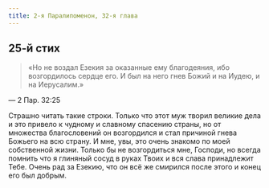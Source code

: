 ```yaml
---
title: 2-я Паралипоменон, 32-я глава
---
```


## 25-й стих

> «Но не воздал Езекия за оказанные ему благодеяния, ибо возгордилось сердце его.
> И был на него гнев Божий и на Иудею, и на Иерусалим.»

— 2 Пар. 32:25

Страшно читать такие строки. Только что этот муж творил великие дела и это привело
к чудному и славному спасению страны, но от множества благословений он возгордился
и стал причиной гнева Божьего на всю страну. И мне, увы, это очень знакомо по моей
собственной жизни. Только бы не возгордиться мне, Господи, но всегда помнить что я
глиняный сосуд в руках Твоих и вся слава принадлежит Тебе. Очень рад за Езекию,
что он всё же смирился после этого и конец его был добрым.

